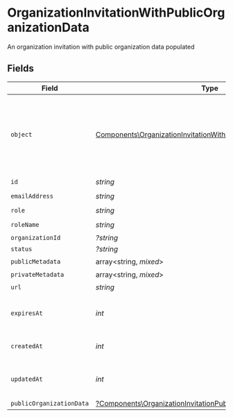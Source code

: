 # OrganizationInvitationWithPublicOrganizationData

An organization invitation with public organization data populated


## Fields

| Field                                                                                                                                                  | Type                                                                                                                                                   | Required                                                                                                                                               | Description                                                                                                                                            |
| ------------------------------------------------------------------------------------------------------------------------------------------------------ | ------------------------------------------------------------------------------------------------------------------------------------------------------ | ------------------------------------------------------------------------------------------------------------------------------------------------------ | ------------------------------------------------------------------------------------------------------------------------------------------------------ |
| `object`                                                                                                                                               | [Components\OrganizationInvitationWithPublicOrganizationDataObject](../../Models/Components/OrganizationInvitationWithPublicOrganizationDataObject.md) | :heavy_check_mark:                                                                                                                                     | String representing the object's type. Objects of the same type share the same value.<br/>                                                             |
| `id`                                                                                                                                                   | *string*                                                                                                                                               | :heavy_check_mark:                                                                                                                                     | N/A                                                                                                                                                    |
| `emailAddress`                                                                                                                                         | *string*                                                                                                                                               | :heavy_check_mark:                                                                                                                                     | N/A                                                                                                                                                    |
| `role`                                                                                                                                                 | *string*                                                                                                                                               | :heavy_check_mark:                                                                                                                                     | N/A                                                                                                                                                    |
| `roleName`                                                                                                                                             | *string*                                                                                                                                               | :heavy_check_mark:                                                                                                                                     | N/A                                                                                                                                                    |
| `organizationId`                                                                                                                                       | *?string*                                                                                                                                              | :heavy_minus_sign:                                                                                                                                     | N/A                                                                                                                                                    |
| `status`                                                                                                                                               | *?string*                                                                                                                                              | :heavy_minus_sign:                                                                                                                                     | N/A                                                                                                                                                    |
| `publicMetadata`                                                                                                                                       | array<string, *mixed*>                                                                                                                                 | :heavy_check_mark:                                                                                                                                     | N/A                                                                                                                                                    |
| `privateMetadata`                                                                                                                                      | array<string, *mixed*>                                                                                                                                 | :heavy_minus_sign:                                                                                                                                     | N/A                                                                                                                                                    |
| `url`                                                                                                                                                  | *string*                                                                                                                                               | :heavy_check_mark:                                                                                                                                     | N/A                                                                                                                                                    |
| `expiresAt`                                                                                                                                            | *int*                                                                                                                                                  | :heavy_check_mark:                                                                                                                                     | Unix timestamp of expiration.                                                                                                                          |
| `createdAt`                                                                                                                                            | *int*                                                                                                                                                  | :heavy_check_mark:                                                                                                                                     | Unix timestamp of creation.                                                                                                                            |
| `updatedAt`                                                                                                                                            | *int*                                                                                                                                                  | :heavy_check_mark:                                                                                                                                     | Unix timestamp of last update.                                                                                                                         |
| `publicOrganizationData`                                                                                                                               | [?Components\OrganizationInvitationPublicOrganizationData](../../Models/Components/OrganizationInvitationPublicOrganizationData.md)                    | :heavy_minus_sign:                                                                                                                                     | N/A                                                                                                                                                    |